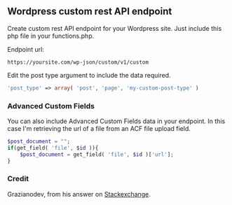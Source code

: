 ## Wordpress custom rest API endpoint

Create custom rest API endpoint for your Wordpress site. Just include this php file in your functions.php.

Endpoint url:

```
https://yoursite.com/wp-json/custom/v1/custom
```

Edit the post type argument to include the data required.

```php
'post_type' => array( 'post', 'page', 'my-custom-post-type' )
```

### Advanced Custom Fields

You can also include Advanced Custom Fields data in your endpoint. In this case I'm retrieving the url of a file from an ACF file upload field.

```php
$post_document = "";
if(get_field( 'file', $id )){
    $post_document = get_field( 'file', $id )['url'];
}
```

### Credit

Grazianodev, from his answer on [Stackexchange](https://wordpress.stackexchange.com/questions/298447/fetch-all-posts-including-those-using-a-custom-post-type-with-wordpress-api).
